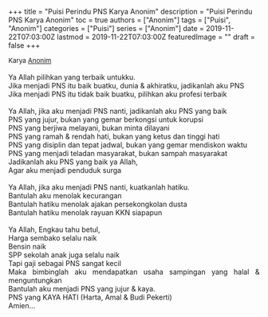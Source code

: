 +++
title = "Puisi Perindu PNS Karya Anonim"
description = "Puisi Perindu PNS Karya Anonim"
toc = true
authors = ["Anonim"]
tags = ["Puisi", "Anonim"]
categories = ["Puisi"]
series = ["Anonim"]
date = 2019-11-22T07:03:00Z
lastmod = 2019-11-22T07:03:00Z
featuredImage = ""
draft = false
+++

<div style="text-align: justify;">
<div style="font-size: small;">Karya <a href="/authors/anonim/" target="_blank">Anonim</a></div><br />
Ya Allah pilihkan yang terbaik untukku. <br />Jika menjadi PNS itu baik buatku, dunia &amp; akhiratku, jadikanlah aku PNS<br />Jika menjadi PNS itu tidak baik buatku, pilihkan aku profesi terbaik<br /><br />Ya Allah, jika aku menjadi PNS nanti, jadikanlah aku PNS yang baik<br />PNS yang jujur, bukan yang gemar berkongsi untuk korupsi<br />PNS yang berjiwa melayani, bukan minta dilayani<br />PNS yang ramah &amp; rendah hati, bukan yang ketus dan tinggi hati <br />PNS yang disiplin dan tepat jadwal, bukan yang gemar mendiskon waktu<br />PNS yang menjadi teladan masyarakat, bukan sampah masyarakat<br />Jadikanlah aku PNS yang baik ya Allah, <br />Agar aku menjadi penduduk surga<br /><br />Ya Allah, jika aku menjadi PNS nanti, kuatkanlah hatiku. <br />Bantulah aku menolak kecurangan<br />Bantulah hatiku menolak ajakan persekongkolan dusta <br />Bantulah hatiku menolak rayuan KKN siapapun<br /><br />Ya Allah, Engkau tahu betul, <br />Harga sembako selalu naik <br />Bensin naik<br />SPP sekolah anak juga selalu naik<br />Tapi gaji sebagai PNS sangat kecil<br />Maka bimbinglah aku mendapatkan usaha sampingan yang halal &amp; menguntungkan<br />Bantulah aku menjadi PNS yang jujur &amp; kaya. <br />PNS yang KAYA HATI (Harta, Amal &amp; Budi Pekerti)<br />Amien…</div>

